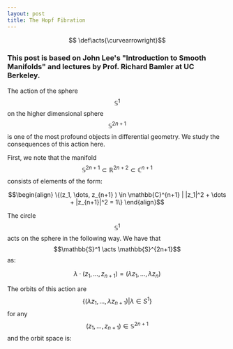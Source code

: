 ```yaml
---
layout: post
title: The Hopf Fibration
---
```


$$  \def\acts{\curvearrowright}$$

### This post is based on John Lee's "Introduction to Smooth Manifolds" and lectures by Prof. Richard Bamler at UC Berkeley. 

The action of the sphere $$\mathbb{S}^1$$ on the higher dimensional sphere $$\mathbb{S}^{2n+1}$$ is one of the most profound objects in differential geometry. We study the consequences of this action here.

First, we note that the manifold $$\mathbb{S}^{2n+1} \subset \mathbb{R}^{2n+2} \subset \mathbb{C}^{n+1}$$ consists of elements of the form: 

$$\begin{align} \{(z_1, \dots, z_{n+1} ) \in \mathbb{C}^{n+1} | |z_1|^2 + \dots + |z_{n+1}|^2 = 1\} \end{align}$$

The circle $$\mathbb{S}^1$$ acts on the sphere in the following way. We have that $$\mathbb{S}^1 \acts \mathbb{S}^{2n+1}$$ as: 

$$ \lambda \cdot (z_1, \dots, z_{n+1}) = (\lambda z_1, \dots, \lambda z_n)$$

The orbits of this action are $$ \{ ( \lambda z_1, \dots, \lambda z_{n+1}) | \lambda \in S^1 \} $$ for any $$(z_1, \dots, z_{n+1} ) \in \mathbb{S}^{2n+1}$$ and the orbit space is: 

